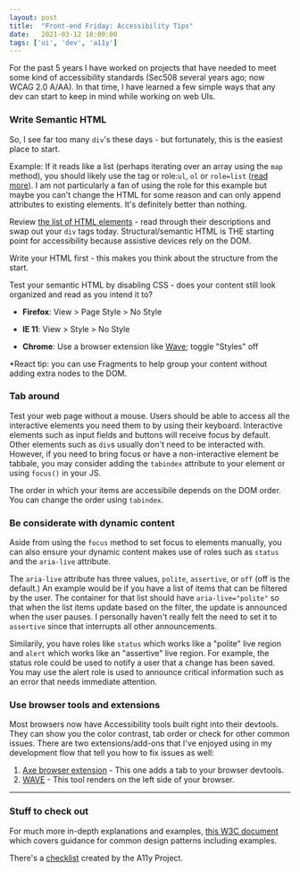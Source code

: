 ```yaml
---
layout: post
title:  "Front-end Friday: Accessibility Tips"
date:   2021-03-12 18:00:00
tags: ['ui', 'dev', 'a11y']
---
```


For the past 5 years I have worked on projects that have needed to meet some kind of accessibility standards (Sec508 several years ago; now WCAG 2.0 A/AA). 
In that time, I have learned a few simple ways that any dev can start to keep in mind while working on web UIs.
### Write Semantic HTML

So, I see far too many `div`'s these days - but fortunately, this is the easiest place to start.

Example: If it reads like a list (perhaps iterating over an array using the `map` method), you should likely use the tag or role:`ul`, `ol` or `role=list` (<a href="https://developer.mozilla.org/en-US/docs/Web/Accessibility/ARIA/Roles/List_role" target="_blank" rel="noopener noreferrer" aria-label="Read more about the list role on the Mozilla Developer Network">read more</a>). I am not particularly a fan of using the role for this example but maybe you can't change the HTML for some reason and can only append attributes to existing elements. It's definitely better than nothing.

Review <a href="https://developer.mozilla.org/en-US/docs/Web/HTML/Element" target="_blank" rel="noopener noreferrer">the list of HTML elements</a> - read through their descriptions and swap out your `div` tags today. Structural/semantic HTML is THE starting point for accessibility because assistive devices rely on the DOM.

Write your HTML first - this makes you think about the structure from the start.

Test your semantic HTML by disabling CSS - does your content still look organized and read as you intend it to?

- **Firefox**: View > Page Style > No Style

- **IE 11**: View > Style > No Style

- **Chrome**: Use a browser extension like <a href="https://chrome.google.com/webstore/detail/wave-evaluation-tool/jbbplnpkjmmeebjpijfedlgcdilocofh/related?hl=en-US" target="_blank" rel="noopener noreferrer">Wave</a>; toggle "Styles" off

*React tip: you can use Fragments to help group your content without adding extra nodes to the DOM.

### Tab around

Test your web page without a mouse. Users should be able to access all the interactive elements you need them to by using their keyboard. Interactive elements such as input fields and buttons will receive focus by default. Other elements such as `div`s usually don't need to be interacted with. However, if you need to bring focus or have a non-interactive element be tabbale, you may consider adding the `tabindex` attribute to your element or using `focus()` in your JS.

The order in which your items are accessibile depends on the DOM order. You can change the order using `tabindex`.

### Be considerate with dynamic content

Aside from using the `focus` method to set focus to elements manually, you can also ensure your dynamic content makes use of roles such as `status` and the `aria-live` attribute. 

The `aria-live` attribute has three values, `polite`, `assertive`, or `off` (off is the default.) An example would be if you have a list of items that can be filtered by the user. The container for that list should have `aria-live="polite"` so that when the list items update based on the filter, the update is announced when the user pauses. I personally haven't really felt the need to set it to `assertive` since that interrupts all other announcements.

Similarily, you have roles like `status` which works like a "polite" live region and `alert` which works like an "assertive" live region. For example, the status role could be used to notify a user that a change has been saved. You may use the alert role is used to announce critical information such as an error that needs immediate attention.
### Use browser tools and extensions

Most browsers now have Accessibility tools built right into their devtools. They can show you the color contrast, tab order or check for other common issues. There are two extensions/add-ons that I've enjoyed using in my development flow that tell you how to fix issues as well:

1. <a href="https://www.deque.com/axe/browser-extensions/" target="_blank" rel="noopener noreferrer">Axe browser extension</a> - This one adds a tab to your browser devtools.
2. <a href="https://wave.webaim.org/extension/" target="_blank" rel="noopener noreferrer">WAVE</a> - This tool renders on the left side of your browser.

___
### Stuff to check out

For much more in-depth explanations and examples, <a href="https://www.w3.org/TR/wai-aria-practices-1.1/#aria_ex" target="_blank" rel="noopener noreferrer">this W3C document</a> which covers guidance for common design patterns including examples.

There's a <a href="https://www.a11yproject.com/checklist/" target="_blank" rel="noopener noreferrer">checklist</a> created by the A11y Project.